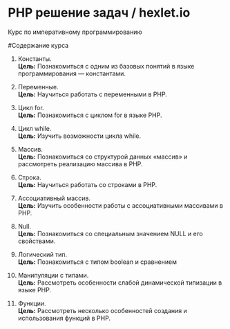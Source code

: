 # PHP решение задач / hexlet.io

Курс по императивному программированию

#Содержание курса

1. Константы. <br>
**Цель:** Познакомиться с одним из базовых понятий в языке программирования — константами.

2. Переменные. <br>
**Цель:** Научиться работать с переменными в PHP.

3. Цикл for. <br>
**Цель:** Познакомиться с циклом for в языке PHP.

4. Цикл while. <br>
**Цель:** Изучить возможности цикла while.

5. Массив. <br>
**Цель:** Познакомиться со структурой данных «массив» и рассмотреть реализацию массива в PHP.

6. Строка. <br>
**Цель:** Научиться работать со строками в PHP.

7. Ассоциативный массив. <br>
**Цель:** Изучить особенности работы с ассоциативными массивами в PHP.

8. Null. <br>
**Цель:** Познакомиться со специальным значением NULL и его свойствами.

9. Логический тип. <br>
**Цель:** Познакомиться с типом boolean и сравнением

10. Манипуляции с типами. <br>
**Цель:** Рассмотреть особенности слабой динамической типизации в языке PHP.

11. Функции. <br>
**Цель:** Рассмотреть несколько особенностей создания и использования функций в PHP.
